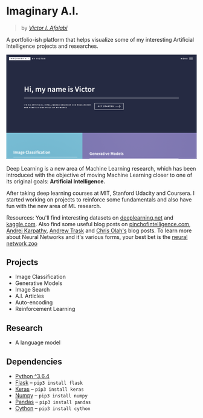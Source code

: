 # Imaginary A.I.

> by _[Victor I. Afolabi](https://github.com/victor-iyiola/)_

A portfolio-ish platform that helps visualize some of my interesting Artificial Intelligence projects and researches.

![Imaginary A.I. homepage](static/images/imaginary-ai-homepage.png)

Deep Learning is a new area of Machine Learning research, which has been introduced with the objective of moving Machine Learning closer to one of its original goals: **Artificial Intelligence.**

After taking deep learning courses at MIT, Stanford Udacity and Coursera. I started working on projects to reinforce some fundamentals and also have fun with the new area of ML research.

Resources: You'll find interesting datasets on [deeplearning.net](http://deeplearning.net/datasets/) and [kaggle.com](https://www.kaggle.com/datasets). Also find some useful blog posts on [pinchofintelligence.com](https://www.pinchofintelligence.com/), [Andrej Karpathy](http://karpathy.github.io/), [Andrew Trask](https://iamtrask.github.io/) and [Chris Olah's](http://colah.github.io/) blog posts. To learn more about Neural Networks and it's various forms, your best bet is the [neural network zoo](http://www.asimovinstitute.org/neural-network-zoo/)

## Projects

- Image Classification
- Generative Models
- Image Search
- A.I. Articles
- Auto-encoding
- Reinforcement Learning

## Research

- A language model

## Dependencies

- [Python ^3.6.4](http://python.org/)
- [Flask](http://flask.pocoo.org/) – ```pip3 install flask```
- [Keras](http://keras.io/) – ```pip3 install keras```
- [Numpy](http://www.numpy.org/) – ```pip3 install numpy```
- [Pandas](https://pandas.pydata.org/) – ```pip3 install pandas```
- [Cython](http://cython.org/) – ```pip3 install cython```